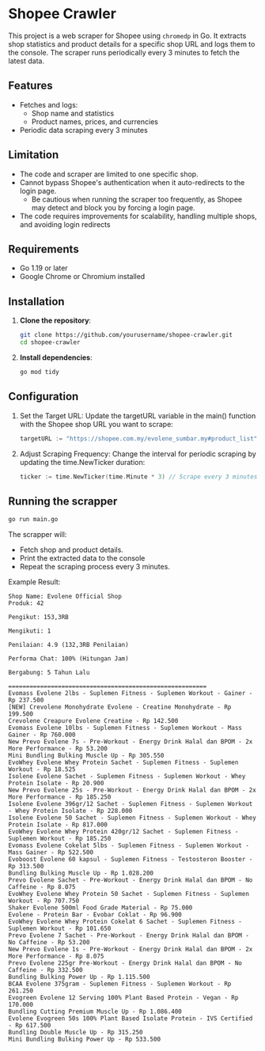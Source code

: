 # Shopee Crawler

This project is a web scraper for Shopee using `chromedp` in Go. It extracts shop statistics and product details for a specific shop URL and logs them to the console. The scraper runs periodically every 3 minutes to fetch the latest data.

## Features

- Fetches and logs:
  - Shop name and statistics
  - Product names, prices, and currencies
- Periodic data scraping every 3 minutes

## Limitation
- The code and scraper are limited to one specific shop.
- Cannot bypass Shopee's authentication when it auto-redirects to the login page.
    - Be cautious when running the scraper too frequently, as Shopee may detect and block you by forcing a login page.
- The code requires improvements for scalability, handling multiple shops, and avoiding login redirects

## Requirements

- Go 1.19 or later
- Google Chrome or Chromium installed

## Installation

1. **Clone the repository**:
   ```bash
   git clone https://github.com/yourusername/shopee-crawler.git
   cd shopee-crawler
2. **Install dependencies**:
    ```bash
    go mod tidy
    ```

## Configuration
1. Set the Target URL: Update the targetURL variable in the main() function with the Shopee shop URL you want to scrape:
    ```go
    targetURL := "https://shopee.com.my/evolene_sumbar.my#product_list"
    ```
2. Adjust Scraping Frequency: Change the interval for periodic scraping by updating the time.NewTicker duration:
    ```go
    ticker := time.NewTicker(time.Minute * 3) // Scrape every 3 minutes
    ```

## Running the scrapper
```bash
go run main.go
```

The scrapper will:
- Fetch shop and product details.
- Print the extracted data to the console
- Repeat the scraping process every 3 minutes.

Example Result:
```
Shop Name: Evolene Official Shop
Produk: 42

Pengikut: 153,3RB

Mengikuti: 1

Penilaian: 4.9 (132,3RB Penilaian)

Performa Chat: 100% (Hitungan Jam)

Bergabung: 5 Tahun Lalu

========================================================
Evomass Evolene 2lbs - Suplemen Fitness - Suplemen Workout - Gainer - Rp 237.500
[NEW] Crevolene Monohydrate Evolene - Creatine Monohydrate - Rp 199.500
Crevolene Creapure Evolene Creatine - Rp 142.500
Evomass Evolene 10lbs - Suplemen Fitness - Suplemen Workout - Mass Gainer - Rp 760.000
New Prevo Evolene 7s - Pre-Workout - Energy Drink Halal dan BPOM - 2x More Performance - Rp 53.200
Mini Bundling Bulking Muscle Up - Rp 305.550
EvoWhey Evolene Whey Protein Sachet - Suplemen Fitness - Suplemen Workout - Rp 18.525
Isolene Evolene Sachet - Suplemen Fitness - Suplemen Workout - Whey Protein Isolate - Rp 20.900
New Prevo Evolene 25s - Pre-Workout - Energy Drink Halal dan BPOM - 2x More Performance - Rp 185.250
Isolene Evolene 396gr/12 Sachet - Suplemen Fitness - Suplemen Workout - Whey Protein Isolate - Rp 228.000
Isolene Evolene 50 Sachet - Suplemen Fitness - Suplemen Workout - Whey Protein Isolate - Rp 817.000
EvoWhey Evolene Whey Protein 420gr/12 Sachet - Suplemen Fitness - Suplemen Workout - Rp 185.250
Evomass Evolene Cokelat 5lbs - Suplemen Fitness - Suplemen Workout - Mass Gainer - Rp 522.500
Evoboost Evolene 60 kapsul - Suplemen Fitness - Testosteron Booster - Rp 313.500
Bundling Bulking Muscle Up - Rp 1.028.200
Prevo Evolene Sachet - Pre-Workout - Energy Drink Halal dan BPOM - No Caffeine - Rp 8.075
EvoWhey Evolene Whey Protein 50 Sachet - Suplemen Fitness - Suplemen Workout - Rp 707.750
Shaker Evolene 500ml Food Grade Material - Rp 75.000
Evolene - Protein Bar - Evobar Coklat - Rp 96.900
EvoWhey Evolene Whey Protein Cokelat 6 Sachet - Suplemen Fitness - Suplemen Workout - Rp 101.650
Prevo Evolene 7 Sachet - Pre-Workout - Energy Drink Halal dan BPOM - No Caffeine - Rp 53.200
New Prevo Evolene 1s - Pre-Workout - Energy Drink Halal dan BPOM - 2x More Performance - Rp 8.075
Prevo Evolene 225gr Pre-Workout - Energy Drink Halal dan BPOM - No Caffeine - Rp 332.500
Bundling Bulking Power Up - Rp 1.115.500
BCAA Evolene 375gram - Suplemen Fitness - Suplemen Workout - Rp 261.250
Evogreen Evolene 12 Serving 100% Plant Based Protein - Vegan - Rp 170.000
Bundling Cutting Premium Muscle Up - Rp 1.086.400
Evolene Evogreen 50s 100% Plant Based Isolate Protein - IVS Certified - Rp 617.500
Bundling Double Muscle Up - Rp 315.250
Mini Bundling Bulking Power Up - Rp 533.500
```